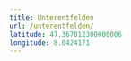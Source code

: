 ```yaml
---
title: Unterentfelden
url: /unterentfelden/
latitude: 47.367012300000006
longitude: 8.0424171
---
```

